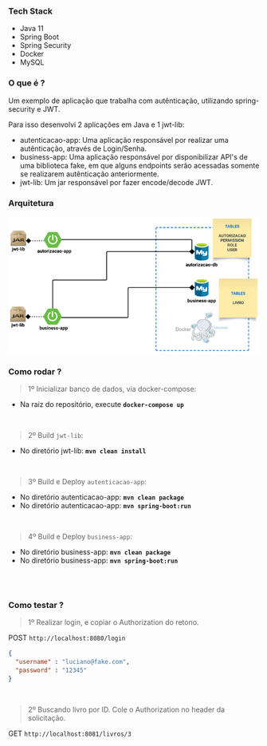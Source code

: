 ### Tech Stack
- Java 11
- Spring Boot
- Spring Security
- Docker
- MySQL

### O que é ?
Um exemplo de aplicação que trabalha com autênticação, utilizando spring-security e JWT. 

Para isso desenvolvi 2 aplicações em Java e 1 jwt-lib: 
- autenticacao-app: Uma aplicação responsável por realizar uma autênticação, através de Login/Senha.
- business-app: Uma aplicação responsável por disponibilizar API's de uma biblioteca fake, em que alguns endpoints serão acessadas somente se realizarem autênticação anteriormente.
- jwt-lib: Um jar responsável por fazer encode/decode JWT.

### Arquitetura
![](https://github.com/lucianoortizsilva/login-spring-security/blob/a57245e91d7c04f0e7f0fe0e7726f604f7c050e0/arquitetura.png?raw=true)

### Como rodar ?
> 1º Inicializar banco de dados, via docker-compose:
- Na raiz do repositório, execute **`docker-compose up`**

<br/>

> 2º Build `jwt-lib`:
- No diretório jwt-lib: **`mvn clean install`**

<br/>

> 3º Build e Deploy `autenticacao-app`:
- No diretório autenticacao-app: **`mvn clean package`**
- No diretório autenticacao-app: **`mvn spring-boot:run`**

<br/>

> 4º Build e Deploy `business-app`:
- No diretório business-app: **`mvn clean package`**
- No diretório business-app: **`mvn spring-boot:run`**

<br/><br/>

### Como testar ?

> 1º Realizar login, e copiar o Authorization do retono.

POST `http://localhost:8080/login`
```json
{
  "username" : "luciano@fake.com",
  "password" : "12345"
}
```

<br/>

> 2º Buscando livro por ID. Cole o Authorization no header da solicitação.

GET `http://localhost:8081/livros/3`
